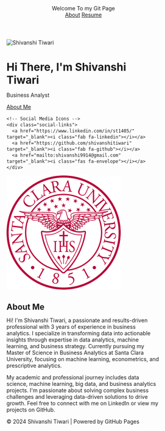 <!DOCTYPE html>
<html lang="en">
<head>
  <meta charset="UTF-8">
  <meta name="viewport" content="width=device-width, initial-scale=1.0">
  <title>Shivanshi Tiwari's GitHub Page</title>
  <link href="https://cdnjs.cloudflare.com/ajax/libs/font-awesome/5.15.3/css/all.min.css" rel="stylesheet">
  <style>
    /* Reset */
    * {
      margin: 0;
      padding: 0;
      box-sizing: border-box;
    }

   body {
  font-family: 'Segoe UI', Tahoma, Geneva, Verdana, sans-serif;
  background-image: url('[https://raw.githubusercontent.com/shivanshitiwari/newone/main/final2.jpg](https://github.com/shivanshitiwari/stiwari/blob/main/final2.jpg)');
  background-size: cover;
  background-position: center;
  background-repeat: no-repeat; /* Ensure the image doesn't repeat */
  background-attachment: fixed; /* Makes the background stay fixed when scrolling */
  text-align: center;
  color: black;  /* Font color set to black for readability */
}

    /* Header */
    header {
      background-color: transparent; /* Remove the black strip */
      color: black; /* Make the text black */
      padding: 20px 0;
      font-size: 24px;
      font-weight: bold;
      position: relative;
    }

    /* Top-right navigation */
    .nav {
      position: absolute;
      right: 20px;
      top: 20px;
    }

    .nav a {
      margin-left: 20px;
      color: black; /* Set to black */
      text-decoration: none;
      font-size: 18px;
    }

    .nav a:hover {
      color: #007BFF;
    }

    /* Updated Main Container */
.container {
  display: flex;
  flex-direction: column;
  align-items: center; /* Center align content horizontally */
  justify-content: center;
  min-height: 80vh;
  background-color: transparent;
  text-align: center; /* Set text alignment to center */
}

    /* Profile Section */
    .profile-pic {
      width: 250px;  /* Increased size */
      height: 250px;
      border-radius: 50%;
      border: 5px solid white;
      box-shadow: 0 0 15px rgba(0, 0, 0, 0.3);
      margin-bottom: 20px;
      position: relative;
      right: -20px; /* Shifted slightly to the right */
    }

    /* Introduction */
    h1 {
      font-size: 36px;
      margin-bottom: 10px;
      color: black;  /* Set text to black */
    }

    h1 span {
      color: #FF9900;
    }

    p {
      font-size: 18px;
      margin-bottom: 20px;
      color: black; /* Set text to black */
    }

    /* About Me Button */
    .about-button {
      background-color: #007BFF;
      color: white;
      padding: 12px 25px;
      border-radius: 25px;
      text-decoration: none;
      font-size: 18px;
      transition: background-color 0.3s ease;
    }

    .about-button:hover {
      background-color: #0056b3;
    }

    /* Social Icons */
    .social-links {
      margin-top: 30px;
    }

    .social-links a {
      color: black; /* Set to black */
      font-size: 30px;
      margin: 0 15px;
      text-decoration: none;
      transition: color 0.3s ease;
    }

    .social-links a:hover {
      color: #007BFF;
    }

    /* About Section */
    .about-section {
      padding: 50px;
      text-align: left;
      background-color: rgba(0, 0, 0, 0.7); /* Transparent background for better readability */
      color: white;
    }

    .about-section h2 {
      font-size: 30px;
      color: white;
      margin-bottom: 20px;
    }

    .about-section p {
      font-size: 18px;
      color: white;
      line-height: 1.6;
    }

    /* SCU Logo */
    .scu-logo {
      position: fixed;
      bottom: 20px;
      right: 20px;
      width: 100px; /* Smaller size */
      height: auto;
      opacity: 0.8; /* Slight transparency */
    }

    /* Footer */
    footer {
      margin-top: 50px;
      background-color: rgba(0, 0, 0, 0.8);
      color: white;
      padding: 10px;
      position: fixed;
      bottom: 0;
      width: 100%;
    }
  </style>
</head>
<body>

  <header>
    Welcome To my Git Page
    <div class="nav">
      <a href="#about">About</a>
      <a href="https://drive.google.com/file/d/1TBGhJWRBN4ZwbGMnLvA_jcsZBqVs2-z-/view?usp=sharing" target="_blank">Resume</a>
    </div>
  </header>

  <div class="container">
    <img class="profile-pic" src="https://github.com/shivanshitiwari/stiwari/blob/main/WhatsApp%20Image%202024-09-24%20at%2000.10.03.jpeg![image](https://github.com/user-attachments/assets/77090499-ce58-46e9-82a8-17639783faf5)
" alt="Shivanshi Tiwari">
    <h1>Hi There, I'm <span>Shivanshi Tiwari</span></h1>
    <p> Business Analyst</p>
    <a href="#about" class="about-button">About Me</a>

    <!-- Social Media Icons -->
    <div class="social-links">
      <a href="https://www.linkedin.com/in/st1405/" target="_blank"><i class="fab fa-linkedin"></i></a>
      <a href="https://github.com/shivanshitiwari" target="_blank"><i class="fab fa-github"></i></a>
      <a href="mailto:shivanshi9914@gmail.com" target="_blank"><i class="fas fa-envelope"></i></a>
    </div>
  </div>
  <!-- SCU Logo -->
  <img class="scu-logo" src="https://github.com/shivanshitiwari/stiwari/blob/main/SCUlogo.png" alt="SCU Logo">

  <!-- About Section -->
  <section id="about" class="about-section">
    <h2>About Me</h2>
    <p>Hi! I'm Shivanshi Tiwari, a passionate and results-driven professional with 3 years of experience in business analytics. I specialize in transforming data into actionable insights through expertise in data analytics, machine learning, and business strategy. Currently pursuing my Master of Science in Business Analytics at Santa Clara University, focusing on machine learning, econometrics, and prescriptive analytics.</p>
    <p>My academic and professional journey includes data science, machine learning, big data, and business analytics projects. I'm passionate about solving complex business challenges and leveraging data-driven solutions to drive growth. Feel free to connect with me on LinkedIn or view my projects on GitHub.</p>
  </section>

  <footer>
    &copy; 2024 Shivanshi Tiwari | Powered by GitHub Pages
  </footer>

</body>
</html>

